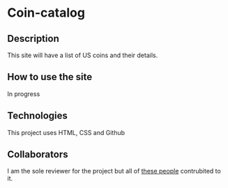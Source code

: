 # Coin-catalog

## Description
This site will have a list of US coins and their details.

## How to use the site
In progress

## Technologies 
This project uses HTML, CSS and Github

## Collaborators
I am the sole reviewer for the project but all of [these people](https://github.com/ethan-master-coding/Coin-catalog/graphs/contributors) contrubited to it.